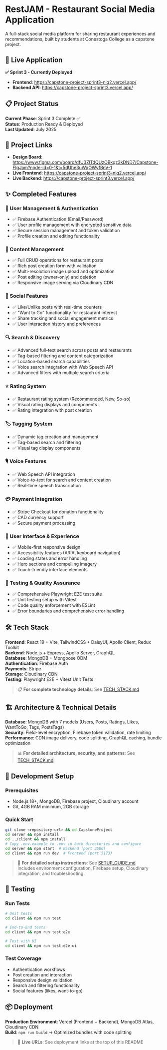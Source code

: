 # RestJAM - Restaurant Social Media Application

A full-stack social media platform for sharing restaurant experiences and recommendations, built by students at Conestoga College as a capstone project.

## 🚀 Live Application

**✅ Sprint 3 - Currently Deployed**
- **Frontend**: https://capstone-project-sprint3-niq2.vercel.app/
- **Backend API**: https://capstone-project-sprint3.vercel.app/

## 📋 Project Status

**Current Phase**: Sprint 3 Complete ✅  
**Status**: Production Ready & Deployed  
**Last Updated**: July 2025

## 🔗 Project Links

- **Design Board**: https://www.figma.com/board/dfU3ZlTdQUzOBkqz3kDND7/Capstone-FIgJam?node-id=0-1&t=5dUhe3uWqOWyfBnV-1
- **Live Frontend**: https://capstone-project-sprint3-niq2.vercel.app/
- **Live Backend**: https://capstone-project-sprint3.vercel.app/

## ✨ Completed Features

### 🔐 User Management & Authentication
- ✅ Firebase Authentication (Email/Password)
- ✅ User profile management with encrypted sensitive data
- ✅ Secure session management and token validation
- ✅ Profile creation and editing functionality

### 📝 Content Management
- ✅ Full CRUD operations for restaurant posts
- ✅ Rich post creation form with validation
- ✅ Multi-resolution image upload and optimization
- ✅ Post editing (owner-only) and deletion
- ✅ Responsive image serving via Cloudinary CDN

### 🌟 Social Features
- ✅ Like/Unlike posts with real-time counters
- ✅ "Want to Go" functionality for restaurant interest
- ✅ Share tracking and social engagement metrics
- ✅ User interaction history and preferences

### 🔍 Search & Discovery
- ✅ Advanced full-text search across posts and restaurants
- ✅ Tag-based filtering and content categorization
- ✅ Location-based search capabilities
- ✅ Voice search integration with Web Speech API
- ✅ Advanced filters with multiple search criteria

### ⭐ Rating System
- ✅ Restaurant rating system (Recommended, New, So-so)
- ✅ Visual rating displays and components
- ✅ Rating integration with post creation

### 🏷️ Tagging System
- ✅ Dynamic tag creation and management
- ✅ Tag-based search and filtering
- ✅ Visual tag display components

### 🎙️ Voice Features
- ✅ Web Speech API integration
- ✅ Voice-to-text for search and content creation
- ✅ Real-time speech transcription

### 💳 Payment Integration
- ✅ Stripe Checkout for donation functionality
- ✅ CAD currency support
- ✅ Secure payment processing

### 📱 User Interface & Experience
- ✅ Mobile-first responsive design
- ✅ Accessibility features (ARIA, keyboard navigation)
- ✅ Loading states and error handling
- ✅ Hero sections and compelling imagery
- ✅ Touch-friendly interface elements

### 🧪 Testing & Quality Assurance
- ✅ Comprehensive Playwright E2E test suite
- ✅ Unit testing setup with Vitest
- ✅ Code quality enforcement with ESLint
- ✅ Error boundaries and comprehensive error handling

## 🛠️ Tech Stack

**Frontend**: React 19 + Vite, TailwindCSS + DaisyUI, Apollo Client, Redux Toolkit  
**Backend**: Node.js + Express, Apollo Server, GraphQL  
**Database**: MongoDB + Mongoose ODM  
**Authentication**: Firebase Auth  
**Payments**: Stripe  
**Storage**: Cloudinary CDN  
**Testing**: Playwright E2E + Vitest Unit Tests  

> 📋 **For complete technology details**: See [TECH_STACK.md](./TECH_STACK.md)

## 🏗️ Architecture & Technical Details

**Database**: MongoDB with 7 models (Users, Posts, Ratings, Likes, WantToGo, Tags, PostsTags)  
**Security**: Field-level encryption, Firebase token validation, rate limiting  
**Performance**: CDN image delivery, code splitting, GraphQL caching, bundle optimization  

> 📊 **For detailed architecture, security, and patterns**: See [TECH_STACK.md](./TECH_STACK.md)

## 🚧 Development Setup

### Prerequisites
- Node.js 18+, MongoDB, Firebase project, Cloudinary account
- Git, 4GB RAM minimum, 2GB storage

### Quick Start
```bash
git clone <repository-url> && cd CapstoneProject
cd server && npm install
cd ../client && npm install
# Copy .env.example to .env in both directories and configure
cd server && npm start  # Backend (port 3500)
cd client && npm run dev  # Frontend (port 5173)
```

> 🔧 **For detailed setup instructions**: See [SETUP_GUIDE.md](./SETUP_GUIDE.md)  
> Includes environment configuration, Firebase setup, Cloudinary integration, and troubleshooting.

## 🧪 Testing

### Run Tests
```bash
# Unit tests
cd client && npm run test

# End-to-End tests
cd client && npm run test:e2e

# Test with UI
cd client && npm run test:e2e:ui
```

### Test Coverage
- Authentication workflows
- Post creation and interaction
- Responsive design validation
- Search and filtering functionality
- Social features (likes, want-to-go)

## 📦 Deployment

**Production Environment**: Vercel (Frontend + Backend), MongoDB Atlas, Cloudinary CDN  
**Build**: `npm run build` → Optimized bundles with code splitting  

> 🚀 **Live URLs**: See deployment links at the top of this README
